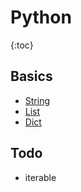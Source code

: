 # Python 

{:toc}

## Basics
* [String](basics/string.md)
* [List](basics/list.md)
* [Dict](basics/dics.md)




## Todo
* iterable
